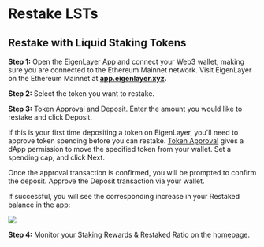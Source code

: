 # Restake LSTs



## Restake with Liquid Staking Tokens

**Step 1:** Open the EigenLayer App and connect your Web3 wallet, making sure you are connected to the Ethereum Mainnet network. Visit EigenLayer on the Ethereum Mainnet at [**app.eigenlayer.xyz**](https://app.eigenlayer.xyz/)**.**

**Step 2:** Select the token you want to restake.

**Step 3:** Token Approval and Deposit. Enter the amount you would like to restake and click Deposit.

If this is your first time depositing a token on EigenLayer, you'll need to approve token spending before you can restake. [Token Approval](https://support.metamask.io/hc/en-us/articles/6174898326683-What-is-a-token-approval-) gives a dApp permission to move the specified token from your wallet. Set a spending cap, and click Next.

Once the approval transaction is confirmed, you will be prompted to confirm the deposit. Approve the Deposit transaction via your wallet.

If successful, you will see the corresponding increase in your Restaked balance in the app:

![](https://lh7-us.googleusercontent.com/J5g4XOmz3hOOeQG2w6gFtPxzKLiyPq06v8pBQ2BNITHkfzVX1F26lm_Sf0qCxtIL-bTUye7w573yJub5S6iOA8xtJmOIjZybgLXiCM8YFZHj_6UFc2LEv8HLFmNO7OOLP0c1MmGnCBL7bH_DhsOLPBU)


**Step 4:** Monitor your Staking Rewards & Restaked Ratio on the [homepage](http://app.eigenlayer.xyz/).


